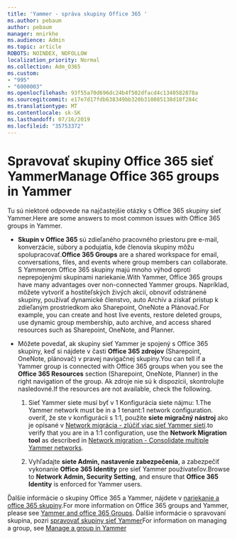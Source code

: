```yaml
---
title: 'Yammer - správa skupiny Office 365 '
ms.author: pebaum
author: pebaum
manager: mnirkhe
ms.audience: Admin
ms.topic: article
ROBOTS: NOINDEX, NOFOLLOW
localization_priority: Normal
ms.collection: Adm_O365
ms.custom:
- "995"
- "6000003"
ms.openlocfilehash: 93f55a70d696dc24b4f502dfacd4c1340582878a
ms.sourcegitcommit: e17e7d17fdb638349bb320b318085138d18f284c
ms.translationtype: MT
ms.contentlocale: sk-SK
ms.lasthandoff: 07/16/2019
ms.locfileid: "35753372"
---
```

# <a name="manage-office-365-groups-in-yammer"></a><span data-ttu-id="42390-102">Spravovať skupiny Office 365 sieť Yammer</span><span class="sxs-lookup"><span data-stu-id="42390-102">Manage Office 365 groups in Yammer</span></span>

<span data-ttu-id="42390-103">Tu sú niektoré odpovede na najčastejšie otázky s Office 365 skupiny sieť Yammer.</span><span class="sxs-lookup"><span data-stu-id="42390-103">Here are some answers to most common issues with Office 365 groups in Yammer.</span></span>

* <span data-ttu-id="42390-104">**Skupín v Office 365** sú zdieľaného pracovného priestoru pre e-mail, konverzácie, súbory a podujatia, kde členovia skupiny môžu spolupracovať.</span><span class="sxs-lookup"><span data-stu-id="42390-104">**Office 365 Groups** are a shared workspace for email, conversations, files, and events where group members can collaborate.</span></span> <span data-ttu-id="42390-105">S Yammerom Office 365 skupiny majú mnoho výhod oproti neprepojenými skupinami nariekanie.</span><span class="sxs-lookup"><span data-stu-id="42390-105">With Yammer, Office 365 groups have many advantages over non-connected Yammer groups.</span></span> <span data-ttu-id="42390-106">Napríklad, môžete vytvoriť a hostiteľských živých akcií, obnoviť odstránené skupiny, používať dynamické členstvo, auto Archív a získať prístup k zdieľaným prostriedkom ako Sharepoint, OneNote a Plánovač.</span><span class="sxs-lookup"><span data-stu-id="42390-106">For example, you can create and host live events, restore deleted groups, use dynamic group membership, auto archive, and access shared resources such as Sharepoint, OneNote, and Planner.</span></span>

* <span data-ttu-id="42390-107">Môžete povedať, ak skupiny sieť Yammer je spojený s Office 365 skupiny, keď si nájdete v časti **Office 365 zdrojov** (Sharepoint, OneNote, plánovač) v pravej navigačnej skupiny.</span><span class="sxs-lookup"><span data-stu-id="42390-107">You can tell if a Yammer group is connected with Office 365 groups when you see the **Office 365 Resources** section (Sharepoint, OneNote, Planner) in the right navigation of the group.</span></span> <span data-ttu-id="42390-108">Ak zdroje nie sú k dispozícii, skontrolujte nasledovné.</span><span class="sxs-lookup"><span data-stu-id="42390-108">If the resources are not available, check the following.</span></span>

  1. <span data-ttu-id="42390-109">Sieť Yammer siete musí byť v 1 Konfigurácia siete nájmu: 1.</span><span class="sxs-lookup"><span data-stu-id="42390-109">The Yammer network must be in a 1 tenant:1 network configuration.</span></span> <span data-ttu-id="42390-110">overiť, že ste v konfigurácii s 1:1, použite **siete migračný nástroj** ako je opísané v [Network migrácia - zlúčiť viac sieť Yammer sietí](https://docs.microsoft.com/yammer/configure-your-yammer-network/consolidate-multiple-yammer-networks).</span><span class="sxs-lookup"><span data-stu-id="42390-110">to verify that you are in a 1:1 configuration, use the **Network Migration tool** as described in [Network migration - Consolidate multiple Yammer networks](https://docs.microsoft.com/yammer/configure-your-yammer-network/consolidate-multiple-yammer-networks).</span></span>

  2. <span data-ttu-id="42390-111">Vyhľadajte **siete Admin, nastavenie zabezpečenia**, a zabezpečiť vykonanie **Office 365 Identity** pre sieť Yammer používateľov.</span><span class="sxs-lookup"><span data-stu-id="42390-111">Browse to **Network Admin, Security Setting**, and ensure that **Office 365 Identity** is enforced for Yammer users.</span></span>

<span data-ttu-id="42390-112">Ďalšie informácie o skupiny Office 365 a Yammer, nájdete v [nariekanie a office 365 skupiny](https://docs.microsoft.com/en-us/yammer/manage-yammer-groups/yammer-and-office-365-groups?redirectSourcePath=%252fen-us%252farticle%252fYammer-and-Office-365-Groups-d8c239dc-a48b-47ab-b85e-6b4b8191a869).</span><span class="sxs-lookup"><span data-stu-id="42390-112">For more information on Office 365 groups and Yammer, please see [Yammer and office 365 Groups](https://docs.microsoft.com/en-us/yammer/manage-yammer-groups/yammer-and-office-365-groups?redirectSourcePath=%252fen-us%252farticle%252fYammer-and-Office-365-Groups-d8c239dc-a48b-47ab-b85e-6b4b8191a869).</span></span> <span data-ttu-id="42390-113">Ďalšie informácie o spravovaní skupina, pozri [spravovať skupiny sieť Yammer](https://support.office.com/article/Manage-a-group-in-Yammer-6e05c6d6-5548-4c88-89cd-e6757a514ef2)</span><span class="sxs-lookup"><span data-stu-id="42390-113">For information on managing a group, see [Manage a group in Yammer](https://support.office.com/article/Manage-a-group-in-Yammer-6e05c6d6-5548-4c88-89cd-e6757a514ef2)</span></span>
